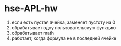 # hse-APL-hw

1. если есть пустая ячейка, заменяет пустоту на 0
2. обрабатывает одну пользовательскую функцию
3. обрабатывает math
4. работает, когда формула не в последней ячейке

